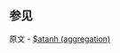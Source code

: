 ## 参见

原文 - [$atanh (aggregation)]( https://docs.mongodb.com/manual/reference/operator/aggregation/atanh/ )

